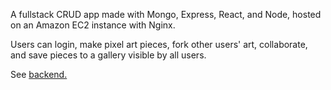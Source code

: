  A fullstack CRUD app made with Mongo, Express, React, and Node, hosted on an Amazon EC2 instance with Nginx.
 
 Users can login, make pixel art pieces, fork other users' art, collaborate, and save pieces to a gallery visible by all users.
 
 See [backend.](https://github.com/zach-ferguson/api-pixel-game)
